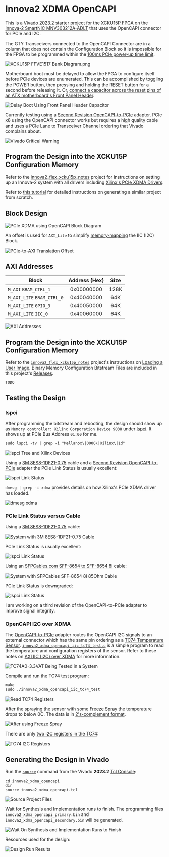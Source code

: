 # Innova2 XDMA OpenCAPI

This is a [Vivado 2023.2](https://www.xilinx.com/support/download/index.html/content/xilinx/en/downloadNav/vivado-design-tools/2023-2.html) starter project for the [XCKU15P FPGA](https://www.xilinx.com/products/silicon-devices/fpga/kintex-ultrascale-plus.html) on the [Innova-2 SmartNIC MNV303212A-ADLT](https://www.nvidia.com/en-us/networking/ethernet/innova-2-flex/) that uses the OpenCAPI connector for PCIe and I2C.

The GTY Transceivers connected to the OpenCAPI Connector are in a column that does not contain the Configuration Block so it is impossible for the FPGA to be programmed within the [100ms PCIe power-up time limit](https://pcisig.com/specifications/ecr_ecn_process?speclib=100+ms).

![XCKU15P FFVE1517 Bank Diagram.png](img/XCKU15P_FFVE1517_Bank_Diagram.png)

Motherboard boot must be delayed to allow the FPGA to configure itself before PCIe devices are enumerated. This can be accomplished by toggling the POWER button, then pressing and holding the RESET button for a second before releasing it. Or, [connect a capacitor across the reset pins of an ATX motherboard's Front Panel Header](https://github.com/mwrnd/ATX_Boot_Delay).

![Delay Boot Using Front Panel Header Capacitor](img/Delay_Boot_Using_FrontPanelHeader_Capacitor.jpg)

Currently testing using a [Second Revision OpenCAPI-to-PCIe](https://github.com/mwrnd/OpenCAPI-to-PCIe/releases/tag/v0.2-alpha) adapter. PCIe x8 using the OpenCAPI connector works but requires a high quality cable and uses a PCIe Lane to Transceiver Channel ordering that Vivado complains about.

![Vivado Critical Warning](img/Overriding_Physical_Property_Critical_Warning_Message.png)




## Program the Design into the XCKU15P Configuration Memory

Refer to the [innova2_flex_xcku15p_notes](https://github.com/mwrnd/innova2_flex_xcku15p_notes/?tab=readme-ov-file#loading-a-user-image) project for instructions on setting up an Innova-2 system with all drivers including [Xilinx's PCIe XDMA Drivers](https://github.com/Xilinx/dma_ip_drivers).

Refer to [this tutorial](https://github.com/mwrnd/notes/tree/main/Vivado_XDMA_DDR4_Tutorial) for detailed instructions on generating a similar project from scratch.




## Block Design

![PCIe XDMA using OpenCAPI Block Diagram](img/innova2_xdma_opencapi_Block_Diagram.png)

An offset is used for `AXI_Lite` to simplify [memory-mapping](https://manpages.ubuntu.com/manpages/focal/en/man2/mmap.2.html) the IIC (I2C) Block.

![PCIe-to-AXI Translation Offset](img/PCIe-AXI_Translation.png)




## AXI Addresses

| Block                      | Address (Hex) | Size   |
| -------------------------- |:-------------:| :----: |
| `M_AXI` `BRAM_CTRL_1`      |  0x00000000   |  128K  |
| `M_AXI_LITE` `BRAM_CTRL_0` |  0x40040000   |   64K  |
| `M_AXI_LITE` `GPIO_3`      |  0x40050000   |   64K  |
| `M_AXI_LITE` `IIC_0`       |  0x40060000   |   64K  |

![AXI Addresses](img/innova2_xdma_opencapi_AXI_Addresses.png)




## Program the Design into the XCKU15P Configuration Memory

Refer to the [`innova2_flex_xcku15p_notes`](https://github.com/mwrnd/innova2_flex_xcku15p_notes) project's instructions on [Loading a User Image](https://github.com/mwrnd/innova2_flex_xcku15p_notes/#loading-a-user-image). Binary Memory Configuration Bitstream Files are included in this project's [Releases](https://github.com/mwrnd/innova2_8gb_adlt_xdma_ddr4_demo/releases).

```
TODO
```




## Testing the Design

### lspci

After programming the bitstream and rebooting, the design should show up as `Memory controller: Xilinx Corporation Device 9038` under [lspci](https://manpages.ubuntu.com/manpages/jammy/man8/lspci.8.html). It shows up at PCIe Bus Address `01:00` for me.
```
sudo lspci -tv | grep -i "Mellanox\|0000\|Xilinx\|1d"
```

![lspci Tree and Xilinx Devices](img/lspci_tvv_XDMA_OpenCAPI.png)

Using a [3M 8ES8-1DF21-0.75](https://www.trustedparts.com/en/search/8ES8-1DF21-0.75) cable and a [Second Revision OpenCAPI-to-PCIe](https://github.com/mwrnd/OpenCAPI-to-PCIe/releases/tag/v0.2-alpha) adapter the PCIe Link Status is usually excellent:

![lspci Link Status](img/lspci_XDMA_OpenCAPI_x8_with_3M_8ES8-1DF21-0.75_Cable.png)

`dmesg | grep -i xdma` provides details on how Xilinx's PCIe XDMA driver has loaded.

![dmesg xdma](img/dmesg_xdma.jpg)




### PCIe Link Status versus Cable

Using a [3M 8ES8-1DF21-0.75](https://www.trustedparts.com/en/search/8ES8-1DF21-0.75) cable:

![System with 3M 8ES8-1DF21-0.75 Cable](img/innova2_xdma_opencapi_with_3M_8ES8-1DF21-0.75_Cable.jpg)

PCIe Link Status is usually excellent:

![lspci Link Status](img/lspci_XDMA_OpenCAPI_x8_with_3M_8ES8-1DF21-0.75_Cable.png)

Using an [SFPCables.com SFF-8654 to SFF-8654 8i](https://www.sfpcables.com/24g-internal-slimsas-sff-8654-to-sff-8654-8i-cable-straight-to-90-degree-left-angle-8x-12-sas-4-0-85-ohm-0-5-1-meter) cable:

![System with SFPCables SFF-8654 8i 85Ohm Cable](img/innova2_xdma_opencapi_with_SlimSAS_SFF-8654_8i_85Ohm_Cable.jpg)

PCIe Link Status is downgraded:

![lspci Link Status](img/lspci_XDMA_OpenCAPI_x8_with_SlimSAS_SFF-8654_8i_85Ohm_Cable.png)

I am working on a third revision of the OpenCAPI-to-PCIe adapter to improve signal integrity.




### OpenCAPI I2C over XDMA

The [OpenCAPI-to-PCIe](https://github.com/mwrnd/OpenCAPI-to-PCIe) adapter routes the OpenCAPI I2C signals to an external connector which has the same pin ordering as a [TC74 Temperature Sensor](https://www.microchip.com/en-us/product/tc74). [`innova2_xdma_opencapi_iic_tc74_test.c`](innova2_xdma_opencapi_iic_tc74_test.c) is a simple program to read the temperature and configuration registers of the sensor. Refer to these notes on [AXI IIC (I2C) over XDMA](https://github.com/mwrnd/notes/tree/main/embeddedsw_AXI_IIC_over_XDMA) for more information.

![TC74A0-3.3VAT Being Tested in a System](img/TC74A0-3.3VAT_in_OpenCAPI-to-PCIe_Adapter_In-System.jpg)

Compile and run the TC74 test program:
```
make
sudo ./innova2_xdma_opencapi_iic_tc74_test
```

![Read TC74 Registers](img/xdma_opencapi_TC74_test.png)

After the spraying the sensor with some [Freeze Spray](https://mgchemicals.com/products/electronics-maintenance/freeze-spray-electronics/cooling-spray-electronics/) the temperature drops to below 0C. The data is in [2's-complement format](https://en.wikipedia.org/wiki/Two%27s_complement).

![After using Freeze Spray](img/xdma_opencapi_TC74_after_Super_Cold_Spray.png)

There are only [two I2C registers in the TC74](https://ww1.microchip.com/downloads/aemDocuments/documents/APID/ProductDocuments/DataSheets/21462D.pdf):

![TC74 I2C Registers](img/TC74_I2C_Registers.png)




## Generating the Design in Vivado

Run the [`source`](https://docs.xilinx.com/r/en-US/ug939-vivado-designing-with-ip-tutorial/Source-the-Tcl-Script?tocId=7Z_1hFhH~LLrqoYsyOuZHw) command from the Vivado **2023.2** [Tcl Console](https://docs.xilinx.com/r/en-US/ug893-vivado-ide/Using-the-Tcl-Console):

```
cd innova2_xdma_opencapi
dir
source innova2_xdma_opencapi.tcl
```

![Source Project Files](img/Vivado_source_Project_Tcl.png)

Wait for Synthesis and Implementation runs to finish. The programming files `innova2_xdma_opencapi_primary.bin` and `innova2_xdma_opencapi_secondary.bin` will be generated.

![Wait On Synthesis and Implementation Runs to Finish](img/wait_on_runs.png)

Resources used for the design:

![Design Run Results](img/innova2_xdma_opencapi_Design_Run_Results.png)




